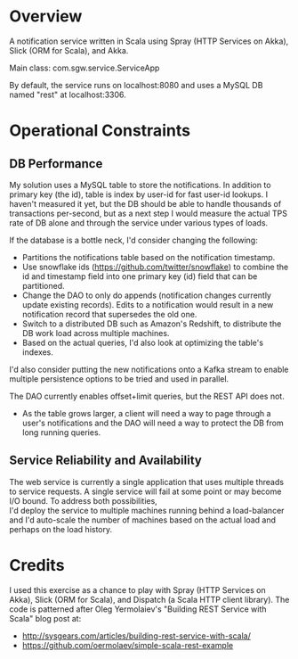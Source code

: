 Overview
===

A notification service written in Scala using Spray (HTTP Services on Akka), Slick (ORM for Scala), and Akka.

Main class: com.sgw.service.ServiceApp

By default, the service runs on localhost:8080 and uses a MySQL DB named "rest" at localhost:3306.


Operational Constraints
===

DB Performance
----

My solution uses a MySQL table to store the notifications. In addition to primary key (the id), table is index by user-id
for fast user-id lookups. I haven't measured it yet, but the DB should be able to handle thousands of transactions
per-second, but as a next step I would measure the actual TPS rate of DB alone and through the service under various types of loads.

If the database is a bottle neck, I'd consider changing the following:

* Partitions the notifications table based on the notification timestamp.
 * Use snowflake ids (https://github.com/twitter/snowflake) to combine the id and timestamp field into one primary key (id) field
 that can be partitioned.
* Change the DAO to only do appends (notification changes currently update existing records).
Edits to a notification would result in a new notification record that supersedes the old one.
* Switch to a distributed DB such as Amazon's Redshift, to distribute the DB work load across multiple machines.
* Based on the actual queries, I'd also look at optimizing the table's indexes.

I'd also consider putting the new notifications onto a Kafka stream to enable multiple persistence options to be
tried and used in parallel.

The DAO currently enables offset+limit queries, but the REST API does not.
 * As the table grows larger, a client will need a way to page through a user's notifications and the DAO will
 need a way to protect the DB from long running queries.
 
Service Reliability and Availability
----

The web service is currently a single application that uses multiple threads to service requests.
A single service will fail at some point or may become I/O bound. To address both possibilities,  
I'd deploy the service to multiple machines running behind a load-balancer and I'd
auto-scale the number of machines based on the actual load and perhaps on the load history. 


Credits
===

I used this exercise as a chance to play with Spray (HTTP Services on Akka), Slick (ORM for Scala),
and Dispatch (a Scala HTTP client library). The code is patterned after Oleg Yermolaiev's 
"Building REST Service with Scala" blog post at:

* http://sysgears.com/articles/building-rest-service-with-scala/
* https://github.com/oermolaev/simple-scala-rest-example